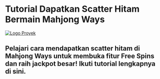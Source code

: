 # Tutorial Dapatkan Scatter Hitam Bermain Mahjong Ways

[![Logo Proyek](https://pionbetakses.com/img/scatter-hitam.webp)](https://pbvalentine.github.io/nagahitam/scatterhitam.html)

## Pelajari cara mendapatkan scatter hitam di Mahjong Ways untuk membuka fitur Free Spins dan raih jackpot besar! Ikuti tutorial lengkapnya di sini.
